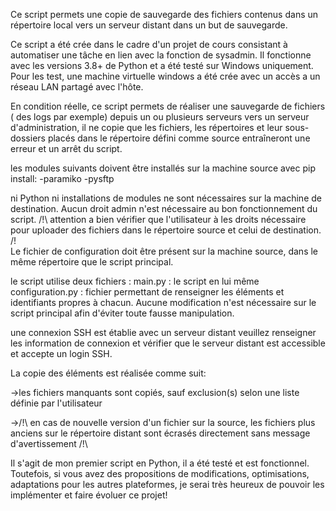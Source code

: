 Ce script permets une copie de sauvegarde des fichiers contenus dans un répertoire local vers un serveur distant dans un but de sauvegarde.

Ce script a été crée dans le cadre d'un projet de cours consistant à automatiser une tâche en lien avec la fonction de sysadmin. 
Il fonctionne avec les versions 3.8+ de Python et a été testé sur Windows uniquement. 
Pour les test, une machine virtuelle windows a été crée avec un accès a un réseau LAN partagé avec l'hôte.

En condition réelle, ce script permets de réaliser une sauvegarde de fichiers ( des logs par exemple) depuis un ou plusieurs serveurs vers un serveur d'administration, 
il ne copie que les fichiers, les répertoires et leur sous-dossiers placés dans le répertoire défini comme source entraîneront une erreur et un arrêt du script.


les modules suivants doivent être installés sur la machine source avec pip install:
-paramiko
-pysftp

ni Python ni installations de modules ne sont nécessaires sur la machine de destination.
Aucun droit admin n'est nécessaire au bon fonctionnement du script. 
/!\ attention a bien vérifier que l'utilisateur à les droits nécessaire pour uploader des fichiers dans le répertoire source et celui de destination. /!\
Le fichier de configuration doit être présent sur la machine source, dans le même répertoire que le script principal.

le script utilise deux fichiers :
main.py : le script en lui même
configuration.py : fichier permettant de renseigner les éléments et identifiants propres à chacun.
Aucune modification n'est nécessaire sur le script principal afin d'éviter toute fausse manipulation.

une connexion SSH est établie avec un serveur distant veuillez renseigner les information de connexion et vérifier que le serveur distant est accessible et accepte un login SSH.

La copie des éléments est réalisée comme suit:

->les fichiers manquants sont copiés, sauf exclusion(s) selon une liste définie par l'utilisateur

->/!\ en cas de nouvelle version d'un fichier sur la source, les fichiers plus anciens sur le répertoire distant sont écrasés directement sans message d'avertissement /!\

Il s'agit de mon premier script en Python, il a été testé et est fonctionnel. Toutefois, si vous avez des propositions de modifications, optimisations, adaptations pour les autres plateformes, je serai très heureux de pouvoir les implémenter et faire évoluer ce projet!
